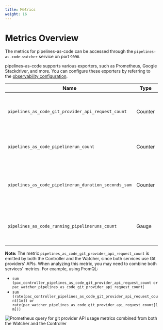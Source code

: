 ```yaml
---
title: Metrics
weight: 16
---
```


# Metrics Overview

The metrics for pipelines-as-code can be accessed through the `pipelines-as-code-watcher` service on port `9090`.

pipelines-as-code supports various exporters, such as Prometheus, Google Stackdriver, and more.
You can configure these exporters by referring to the [observability configuration](../config/config-observability.yaml).

| Name                                                 | Type    | Description                                                        |
|------------------------------------------------------|---------|--------------------------------------------------------------------|
| `pipelines_as_code_git_provider_api_request_count`   | Counter | Number of API requests submitted to git providers                  |
| `pipelines_as_code_pipelinerun_count`                | Counter | Number of pipelineruns created by pipelines-as-code                |
| `pipelines_as_code_pipelinerun_duration_seconds_sum` | Counter | Number of seconds all pipelineruns have taken in pipelines-as-code |
| `pipelines_as_code_running_pipelineruns_count`       | Gauge   | Number of running pipelineruns in pipelines-as-code                |

**Note:** The metric `pipelines_as_code_git_provider_api_request_count`
is emitted by both the Controller and the Watcher, since both services
use Git providers' APIs. When analyzing this metric, you may need to
combine both services' metrics. For example, using PromQL:

- `sum (pac_controller_pipelines_as_code_git_provider_api_request_count or pac_watcher_pipelines_as_code_git_provider_api_request_count)`
- `sum (rate(pac_controller_pipelines_as_code_git_provider_api_request_count[1m]) or rate(pac_watcher_pipelines_as_code_git_provider_api_request_count[1m]))`

![Prometheus query for git provider API usage metrics combined from both the Watcher and the Controller](/images/git-api-usage-metrics-prometheus-query.png)
